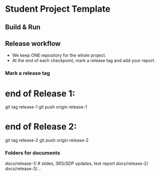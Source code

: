 # Student Project Template 
## Build & Run
## Release workflow
- We keep ONE repository for the whole project.
- At the end of each checkpoint, mark a release tag and add your report.

### Mark a release tag
# end of Release 1:
git tag release-1
git push origin release-1

# end of Release 2:
git tag release-2
git push origin release-2

### Folders for documents
docs/release-1/  # slides, SRS/SDP updates, test report
docs/release-2/
docs/release-3/...
